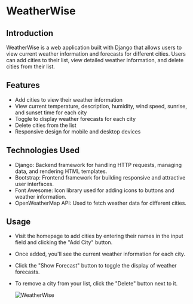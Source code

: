 # WeatherWise

## Introduction

WeatherWise is a web application built with Django that allows users to view current weather information and forecasts for different cities. Users can add cities to their list, view detailed weather information, and delete cities from their list.

## Features

- Add cities to view their weather information
- View current temperature, description, humidity, wind speed, sunrise, and sunset time for each city
- Toggle to display weather forecasts for each city
- Delete cities from the list
- Responsive design for mobile and desktop devices

## Technologies Used

- Django: Backend framework for handling HTTP requests, managing data, and rendering HTML templates.
- Bootstrap: Frontend framework for building responsive and attractive user interfaces.
- Font Awesome: Icon library used for adding icons to buttons and weather information.
- OpenWeatherMap API: Used to fetch weather data for different cities.


## Usage

- Visit the homepage to add cities by entering their names in the input field and clicking the "Add City" button.
- Once added, you'll see the current weather information for each city.
- Click the "Show Forecast" button to toggle the display of weather forecasts.
- To remove a city from your list, click the "Delete" button next to it.

  ![WeatherWise](images/Screenshot.png)
